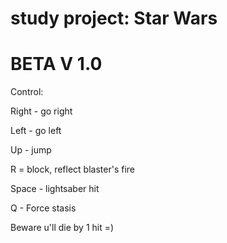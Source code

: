 # study project: Star Wars 
# BETA V 1.0

Control:

Right - go right

Left - go left

Up - jump

R = block, reflect blaster's fire

Space - lightsaber hit

Q - Force stasis

Beware u'll die by 1 hit =)
